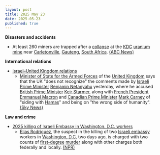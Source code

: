 ```yaml
---
layout: post
title: 2025 May 23
date: 2025-05-23
published: true
---
```



**Disasters and accidents**

* At least 260 miners are trapped after a [collapse](https://en.wikipedia.org/wiki/Mining_accident "Mining accident") at the [KDC](https://en.wikipedia.org/wiki/KDC_mine "KDC mine") [uranium mine](https://en.wikipedia.org/wiki/Uranium_mining "Uranium mining") near [Carletonville](https://en.wikipedia.org/wiki/Carletonville "Carletonville"), [Gauteng](https://en.wikipedia.org/wiki/Gauteng "Gauteng"), [South Africa](https://en.wikipedia.org/wiki/South_Africa "South Africa"). [(ABC News)](https://abcnews.go.com/International/wireStory/rescue-efforts-underway-260-workers-trapped-south-african-122105145)

**International relations**

* [Israel–United Kingdom relations](https://en.wikipedia.org/wiki/Israel%E2%80%93United_Kingdom_relations "Israel–United Kingdom relations")
  + [Minister of State for the Armed Forces](https://en.wikipedia.org/wiki/Minister_of_State_for_the_Armed_Forces "Minister of State for the Armed Forces") of the [United Kingdom](https://en.wikipedia.org/wiki/United_Kingdom "United Kingdom") says that the UK "does not recognize" the comments made by [Israeli Prime Minister](https://en.wikipedia.org/wiki/Israeli_Prime_Minister "Israeli Prime Minister") [Benjamin Netanyahu](https://en.wikipedia.org/wiki/Benjamin_Netanyahu "Benjamin Netanyahu") yesterday, where he accused [British Prime Minister](https://en.wikipedia.org/wiki/British_Prime_Minister "British Prime Minister") [Keir Starmer](https://en.wikipedia.org/wiki/Keir_Starmer "Keir Starmer"), along with [French President](https://en.wikipedia.org/wiki/French_President "French President") [Emmanuel Macron](https://en.wikipedia.org/wiki/Emmanuel_Macron "Emmanuel Macron") and [Canadian Prime Minister](https://en.wikipedia.org/wiki/Canadian_Prime_Minister "Canadian Prime Minister") [Mark Carney](https://en.wikipedia.org/wiki/Mark_Carney "Mark Carney") of "siding with [Hamas](https://en.wikipedia.org/wiki/Hamas "Hamas")" and being on "the wrong side of humanity". [(Sky News)](https://news.sky.com/story/israel-gaza-latest-youre-on-wrong-side-of-humanity-netanyahu-launches-attack-on-starmer-after-killings-in-us-13362469)

**Law and crime**

* [2025 killing of Israeli Embassy in Washington, D.C. workers](https://en.wikipedia.org/wiki/2025_killing_of_Israeli_Embassy_in_Washington%2C_D.C._workers "2025 killing of Israeli Embassy in Washington, D.C. workers")
  + [Elias Rodriguez](https://en.wikipedia.org/wiki/Elias_Rodriguez "Elias Rodriguez"), the suspect in the killing of two [Israeli embassy](https://en.wikipedia.org/wiki/Embassy_of_Israel%2C_Washington%2C_D.C. "Embassy of Israel, Washington, D.C.") workers in [Washington, D.C.](https://en.wikipedia.org/wiki/Washington%2C_D.C. "Washington, D.C.") two days ago, is charged with two counts of [first-degree](https://en.wikipedia.org/wiki/Murder_in_the_United_States#degrees "Murder in the United States") [murder](https://en.wikipedia.org/wiki/Murder "Murder") along with other charges both federally and locally. [(NPR)](https://www.npr.org/2025/05/22/nx-s1-5407572/israeli-embassy-staffers-killed-washington-dc)
